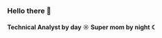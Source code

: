 ### Hello there 👋

#### Technical Analyst by day ☼ Super mom by night ☾

<!--
- ⚙️ I use daily: `.r`, `.html`, `.csv`
- 🌱 Learning all about **SPSS**, **SQL**, Python
- 📫 Reach me: [camillejwashington@gmail.com]
- ⚡️ Fun fact: I'm all things Beyonce
-->


<!---
camillejwashington/camillejwashington is a ✨ special ✨ repository because its `README.md` (this file) appears on your GitHub profile.
You can click the Preview link to take a look at your changes.
--->
